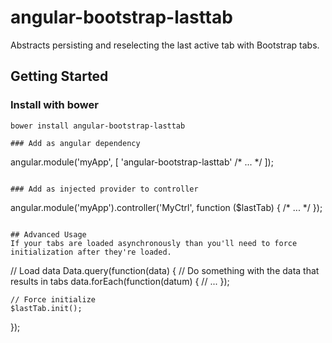 # angular-bootstrap-lasttab
Abstracts persisting and reselecting the last active tab with Bootstrap tabs.

## Getting Started
### Install with bower
```
bower install angular-bootstrap-lasttab

### Add as angular dependency
```
angular.module('myApp', [
  'angular-bootstrap-lasttab'
  /* ... */
]);
```

### Add as injected provider to controller
```
angular.module('myApp').controller('MyCtrl', function ($lastTab) {
	/* ... */
});
```

## Advanced Usage
If your tabs are loaded asynchronously than you'll need to force initialization after they're loaded.
```
// Load data
Data.query(function(data) {
	// Do something with the data that results in tabs
	data.forEach(function(datum) {
		// ...
	});

	// Force initialize
	$lastTab.init();
});
```